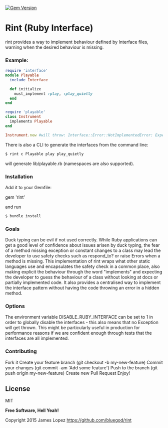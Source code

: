 [![Gem Version](https://badge.fury.io/rb/rint.svg)](https://badge.fury.io/rb/rint)

# Rint (Ruby Interface)

rint provides a way to implement behaviour defined by Interface files, warning when the desired behaviour is missing.

### Example:

```ruby
require 'interface'
module Playable
  include Interface

  def initialize
    must_implement :play, :play_quietly
  end
end

require 'playable' 
class Instrument 
  implements Playable
end

Instrument.new #will throw: Interface::Error::NotImplementedError: Expected Instrument to implement play for interface Playable
```

There is also a CLI to generate the interfaces from the command line:
```sh
$ rint c Playable play play_quietly
```
will generate lib/playable.rb (namespaces are also supported).

### Installation

Add it to your Gemfile:

gem 'rint'

and run 

```sh
$ bundle install
```

### Goals

Duck typing can be evil if not used correctly. While Ruby applications can get a good level of confidence about issues arisen by duck typing, the fear of a method missing exception or constant changes to a class may lead the developer to use safety checks such as respond_to? or raise Errors when a method is missing. This implementation of rint wraps what other static languages use and encapsulates the safety check in a common place, also making explicit the behaviour through the word "implements" and expecting the developer to guess the behaviour of a class without looking at docs or partially implemented code. It also provides a centralised way to implement the interface pattern without having the code throwing an error in a hidden method.

### Options

The environment variable DISABLE_RUBY_INTERFACE can be set to 1 in order to globally disable the interfaces - this also means that no Exception will get thrown. This might be particularly useful in production for performance reasons if we are confident enough through tests that the interfaces are all implemented.

### Contributing

Fork it
Create your feature branch (git checkout -b my-new-feature)
Commit your changes (git commit -am 'Add some feature')
Push to the branch (git push origin my-new-feature)
Create new Pull Request
Enjoy!


License
----

MIT

**Free Software, Hell Yeah!**

Copyright 2015 James Lopez https://github.com/bluegod/rint
